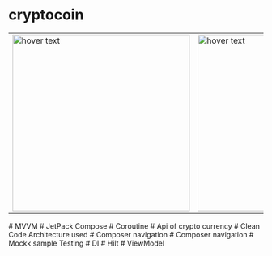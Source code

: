 ﻿# cryptocoin
<table>
  <tr>
    <td>
    
<img src="![loading_screen](https://github.com/a222112000/cryptocoin/assets/26028054/eef6a30b-f6d3-402a-8aa6-f34bf9a59257)" width="350" title="hover text">
    </td>
    <td>
    
<img src="![list of coins](https://github.com/a222112000/cryptocoin/assets/26028054/752649ae-7499-4a70-8cd3-6a2c83a1fee4)" width="350" title="hover text">
    </td>
    <td>
    
<img src="![Screenshot 2023-05-24 214732](https://github.com/a222112000/cryptocoin/assets/26028054/5374c801-b3cb-4e24-91be-e87bc75955e2)" width="350" title="hover text">
    </td>
  </tr>
</table>
﻿# MVVM
﻿# JetPack Compose
﻿# Coroutine
﻿# Api of crypto currency
﻿# Clean Code Architecture used
﻿#  Composer navigation
﻿#  Composer navigation
﻿# Mockk sample Testing
﻿# DI
﻿# Hilt
﻿# ViewModel
